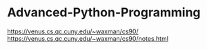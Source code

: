 # Advanced-Python-Programming
https://venus.cs.qc.cuny.edu/~waxman/cs90/
https://venus.cs.qc.cuny.edu/~waxman/cs90/notes.html
